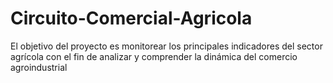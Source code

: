 # Circuito-Comercial-Agricola
El objetivo del proyecto es monitorear los principales indicadores del sector agrícola con el fin de analizar y comprender la dinámica del comercio agroindustrial
